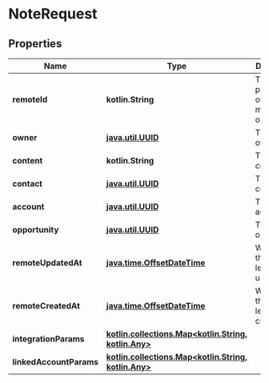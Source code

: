 
# NoteRequest

## Properties
Name | Type | Description | Notes
------------ | ------------- | ------------- | -------------
**remoteId** | **kotlin.String** | The third-party API ID of the matching object. |  [optional]
**owner** | [**java.util.UUID**](java.util.UUID.md) | The note&#39;s owner. |  [optional]
**content** | **kotlin.String** | The note&#39;s content. |  [optional]
**contact** | [**java.util.UUID**](java.util.UUID.md) | The note&#39;s contact. |  [optional]
**account** | [**java.util.UUID**](java.util.UUID.md) | The note&#39;s account. |  [optional]
**opportunity** | [**java.util.UUID**](java.util.UUID.md) | The note&#39;s opportunity. |  [optional]
**remoteUpdatedAt** | [**java.time.OffsetDateTime**](java.time.OffsetDateTime.md) | When the third party&#39;s lead was updated. |  [optional]
**remoteCreatedAt** | [**java.time.OffsetDateTime**](java.time.OffsetDateTime.md) | When the third party&#39;s lead was created. |  [optional]
**integrationParams** | [**kotlin.collections.Map&lt;kotlin.String, kotlin.Any&gt;**](kotlin.Any.md) |  |  [optional]
**linkedAccountParams** | [**kotlin.collections.Map&lt;kotlin.String, kotlin.Any&gt;**](kotlin.Any.md) |  |  [optional]




